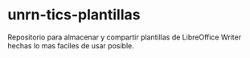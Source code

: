 # unrn-tics-plantillas
Repositorio para almacenar y compartir plantillas de LibreOffice Writer hechas lo mas faciles de usar posible.
